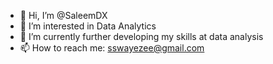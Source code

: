 - 👋 Hi, I’m @SaleemDX
- 👀 I’m interested in Data Analytics
- 🌱 I’m currently further developing my skills at data analysis
- 📫 How to reach me: sswayezee@gmail.com

<!---
SaleemDX/SaleemDX is a ✨ special ✨ repository because its `README.md` (this file) appears on your GitHub profile.
You can click the Preview link to take a look at your changes.
--->
